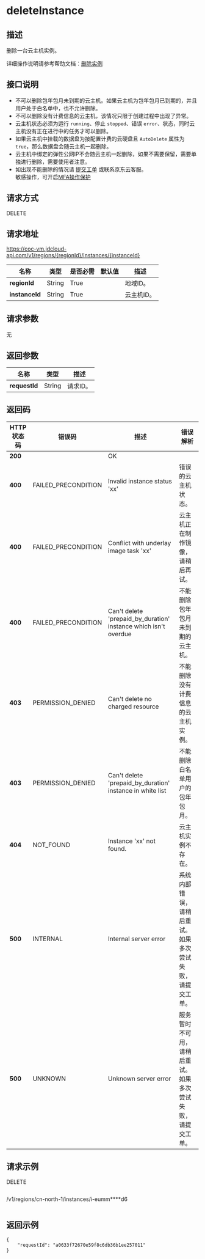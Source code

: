 # deleteInstance


## 描述

删除一台云主机实例。

详细操作说明请参考帮助文档：[删除实例](https://docs.jdcloud.com/cn/virtual-machines/delete-instance)

## 接口说明
- 不可以删除包年包月未到期的云主机。如果云主机为包年包月已到期的，并且用户处于白名单中，也不允许删除。
- 不可以删除没有计费信息的云主机，该情况只限于创建过程中出现了异常。
- 云主机状态必须为运行 `running`、停止 `stopped`、错误 `error`、状态，同时云主机没有正在进行中的任务才可以删除。
- 如果云主机中挂载的数据盘为按配置计费的云硬盘且 `AutoDelete` 属性为 `true`，那么数据盘会随云主机一起删除。
- 云主机中绑定的弹性公网IP不会随云主机一起删除，如果不需要保留，需要单独进行删除，需要使用者注意。
- 如出现不能删除的情况请 [提交工单](https://ticket.jdcloud.com/applyorder/submit) 或联系京东云客服。
<br>敏感操作，可开启<a href="https://docs.jdcloud.com/cn/security-operation-protection/operation-protection">MFA操作保护</a>

## 请求方式
DELETE

## 请求地址
https://coc-vm.jdcloud-api.com/v1/regions/{regionId}/instances/{instanceId}

|名称|类型|是否必需|默认值|描述|
|---|---|---|---|---|
|**regionId**|String|True| |地域ID。|
|**instanceId**|String|True| |云主机ID。|

## 请求参数
无


## 返回参数
|名称|类型|描述|
|---|---|---|
|**requestId**|String|请求ID。|


## 返回码
|HTTP状态码|错误码|描述|错误解析|
|---|---|---|---|
|**200**||OK||
|**400**|FAILED_PRECONDITION|Invalid instance status 'xx'|错误的云主机状态。|
|**400**|FAILED_PRECONDITION|Conflict with underlay image task 'xx'|云主机正在制作镜像，请稍后再试。|
|**400**|FAILED_PRECONDITION|Can't delete 'prepaid_by_duration' instance which isn't overdue|不能删除包年包月未到期的云主机。|
|**403**|PERMISSION_DENIED|Can't delete no charged resource|不能删除没有计费信息的云主机实例。|
|**403**|PERMISSION_DENIED|Can't delete 'prepaid_by_duration' instance in white list|不能删除白名单用户的包年包月。|
|**404**|NOT_FOUND|Instance 'xx' not found.|云主机实例不存在。|
|**500**|INTERNAL|Internal server error|系统内部错误，请稍后重试。如果多次尝试失败，请提交工单。|
|**500**|UNKNOWN|Unknown server error|服务暂时不可用，请稍后重试。如果多次尝试失败，请提交工单。|

## 请求示例
DELETE
```
```
/v1/regions/cn-north-1/instances/i-eumm****d6
```

```

## 返回示例
```
{
    "requestId": "a0633f72670e59f8c6db36b1ee257011"
}
```

